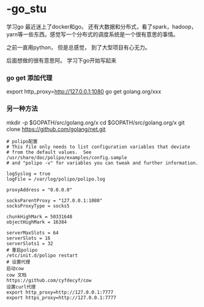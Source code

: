 # -go_stu
学习go
最近迷上了docker和go。
还有大数据和分布式，看了spark，hadoop， yarn等一些东西。感觉写一个分布式的调度系统是一个很有意思的事情。

之前一直用python， 但是总感觉， 到了大型项目有心无力。

后面想做的很有意思阿。 学习下go开始写起来


### go get 添加代理
export http_proxy=http://127.0.0.1:1080
go get golang.org/xxx


### 另一种方法
mkdir -p $GOPATH/src/golang.org/x
cd $GOPATH/src/golang.org/x
git clone https://github.com/golang/net.git


```
# polipo配置
# This file only needs to list configuration variables that deviate
# from the default values.  See /usr/share/doc/polipo/examples/config.sample
# and "polipo -v" for variables you can tweak and further information.

logSyslog = true
logFile = /var/log/polipo/polipo.log

proxyAddress = "0.0.0.0"  
  
socksParentProxy = "127.0.0.1:1080"  
socksProxyType = socks5  
  
chunkHighMark = 50331648  
objectHighMark = 16384  
  
serverMaxSlots = 64  
serverSlots = 16  
serverSlots1 = 32  
# 重启polipo
/etc/init.d/polipo restart
# 设置代理
启动cow
cow 文档
https://github.com/cyfdecyf/cow
设置curl代理
export http_proxy=http://127.0.0.1:7777
export https_proxy=http://127.0.0.1:7777
```
